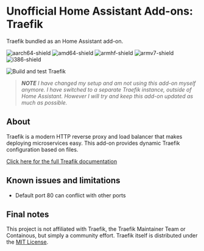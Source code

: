 # Unofficial Home Assistant Add-ons: Traefik

Traefik bundled as an Home Assistant add-on.

![aarch64-shield](https://img.shields.io/badge/aarch64-yes-green)
![amd64-shield](https://img.shields.io/badge/amd64-yes-green)
![armhf-shield](https://img.shields.io/badge/armhf-yes-green)
![armv7-shield](https://img.shields.io/badge/armv7-yes-green)
![i386-shield](https://img.shields.io/badge/i386-yes-green)

![Build and test Traefik](https://github.com/dcode/home-assistant-addons/workflows/Build%20and%20test%20Traefik/badge.svg?branch=master)

> _**NOTE** I have changed my setup and am not using this add-on myself anymore. I have switched to a separate Traefik instance, outside of Home Assistant. However I will try and keep this add-on updated as much as possible._

## About

Traefik is a modern HTTP reverse proxy and load balancer that makes deploying microservices easy. This add-on provides dynamic Traefik configuration based on files.

[Click here for the full Treafik documentation](https://docs.traefik.io/)

## Known issues and limitations

- Default port 80 can conflict with other ports

## Final notes

This project is not affiliated with Traefik, the Traefik Maintainer Team or Containous, but simply a community effort. Traefik itself is distributed under the [MIT License](https://github.com/containous/traefik/blob/master/LICENSE.md).
